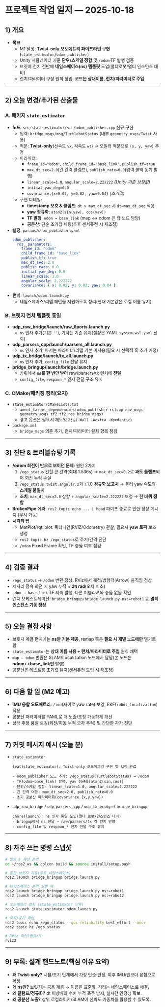 # 프로젝트 작업 일지 — 2025-10-18

## 1) 개요
- **목표**
  - M1 달성: **Twist-only 오도메트리 파이프라인 구현**(`state_estimator/odom_publisher`)
  - Unity 시뮬레이터 기준 **단위/스케일 정합** 및 `/odom`·TF 발행 검증
  - 브릿지 런치 전반에 **네임스페이스(ns) 템플릿** 도입(멀티로봇/멀티 인스턴스 대비)
  - 런치/파라미터 구성 원칙 정립: **코드는 상대이름, 런치/파라미터로 주입**

---

## 2) 오늘 변경/추가된 산출물

### A. 패키지 `state_estimator`
- **노드**: `src/state_estimator/src/odom_publisher.cpp` 신규 구현
  - 입력: `bridge_msgs/msg/TurtlebotStatus` (내부 `geometry_msgs/Twist` 사용)
  - 적분: **Twist-only**(선속도 `vx`, 각속도 `wz`) → 오일러 적분으로 `(x, y, yaw)` 추정
  - 파라미터:
    - `frame_id="odom"`, `child_frame_id="base_link"`, `publish_tf=true`
    - `max_dt_sec=2.0`(긴 간격 클램프), `publish_rate=0.0`(입력 콜백 동기 발행)
    - `linear_scale=1.0`, `angular_scale=2.222222` *(Unity 기준 보정값)*
    - `initial_yaw_deg=0.0`
    - `covariance.{x=0.02, y=0.02, yaw=0.04}` *(초기값)*
  - 구현 디테일:
    - **timestamp 보호 & 클램프**: `dt > max_dt_sec` 시 `dt=max_dt_sec` 적용
    - **yaw 정규화**: `atan2(sin(yaw), cos(yaw))`
    - **TF 발행**: `odom → base_link` (map ↔ odom 은 타 노드 담당)
    - **공분산**: 단순 초기값 세팅(추후 센서퓨전 시 재조정)
- **설정**: `params/odom_publisher.yaml`
  ```yaml
  odom_publisher:
    ros__parameters:
      frame_id: "odom"
      child_frame_id: "base_link"
      publish_tf: true
      max_dt_sec: 2.0
      publish_rate: 0.0
      initial_yaw_deg: 0.0
      linear_scale: 1.0
      angular_scale: 2.222222
      covariance: { x: 0.02, y: 0.02, yaw: 0.04 }
  ```
- **런치**: `launch/odom.launch.py`
  - 네임스페이스/리맵 패턴을 지원하도록 정리(현재 기본값은 로컬 이름 유지)

### B. 브릿지 런치 템플릿 통일
- **udp_raw_bridge/launch/raw_6ports.launch.py**
  - `ns` 인자 추가(기본 `''`), 기타는 기존 유지(설정은 YAML `system.wsl.yaml` 신뢰)
- **udp_parsers_cpp/launch/parsers_all.launch.py**
  - `ns` 인자 추가, 파서는 파라미터/리맵 기본 미사용(필요 시 선택적 훅 추가 예정)
- **udp_tx_bridge/launch/tx_all.launch.py**
  - `ns` 인자 추가, `config_file` 전달 유지
- **bridge_bringup/launch/bridge.launch.py**
  - 상위에서 **`ns`를 한 번만 받아** raw/parsers/tx 런치에 **전달**
  - `config_file`, `respawn_*` 인자 전달 구조 유지

### C. CMake/패키징 정리(요지)
- `state_estimator/CMakeLists.txt`
  - `ament_target_dependencies(odom_publisher rclcpp nav_msgs geometry_msgs tf2 tf2_ros bridge_msgs)`
  - 경고 옵션은 필요시 재도입 가능(`-Wall -Wextra -Wpedantic`)
- `package.xml`
  - `bridge_msgs` 의존 추가, 런치/파라미터 설치 항목 점검

---

## 3) 진단 & 트러블슈팅 기록

- **/odom 회전이 반으로 보이던 문제**: 원인 2가지
  1) `/ego_status` 간헐 큰 간격(최대 1.536s) → `max_dt_sec=0.2`로 **과도 클램프**되어 회전 누적 손실
  2) `/ego_status.twist.angular.z`가 ±1.0 **정규화 보고치** → 물리 yaw 속도와 **스케일 불일치**
  - **조치**: `max_dt_sec=2.0` 상향 + `angular_scale=2.222222` 보정 → **한 바퀴 정합**
- **BrokenPipe 에러**: `ros2 topic echo ... | head` 파이프 종료로 인한 정상 메시지 (무시 가능)
- **시각화 팁**
  - MatPlot/rqt_plot: 쿼터니언(RVIZ/Odometry) 관찰, 필요시 **yaw 토픽** 보조 생성
  - `ros2 topic hz /ego_status`로 주기/간격 진단
  - `/odom` Fixed Frame 확인, TF 충돌 여부 점검

---

## 4) 검증 결과
- `/ego_status` → `/odom` 변환 정상, RViz에서 궤적/방향각(Arrow) 움직임 정상
- 제자리 정속 회전 시 yaw 누적 ≈ **2π rad**(오차 미소)
- `odom → base_link` TF 지속 발행, 다른 퍼블리셔와 충돌 없음 확인
- 런치 오케스트레이션: `bridge_bringup/bridge.launch.py ns:=robot1` 등 **멀티 인스턴스 기동 정상**

---

## 5) 오늘 결정 사항
- 브릿지 계열 런치에는 **ns만 기본 제공**, remap 훅은 **필요 시 개별 노드에만** 열기로 함
- `state_estimator`는 **상대 이름 사용 + 런치/파라미터로 주입** 원칙 채택
- `map ↔ odom` 변환은 SLAM/Localization 노드에서 담당(본 노드는 **odom↔base_link만** 발행)
- 공분산은 테스트용 초기값 유지(센서퓨전 도입 시 재조정)

---

## 6) 다음 할 일 (M2 예고)
- **IMU 융합 오도메트리**: `/imu`(자이로 yaw rate) 보강, EKF(`robot_localization`) 적용
- 공분산 파라미터를 YAML로 더 노출/조정 가능하게 개선
- 상태 추정 품질 로깅(회전/이동 누적 오차 추적) 및 간단한 자가 진단

---

## 7) 커밋 메시지 예시 (오늘 분)

- `state_estimator`  
  ```
  feat(state_estimator): Twist-only 오도메트리 구현 및 보정 완료

  - odom_publisher 노드 추가: /ego_status(TurtlebotStatus) → /odom
  - TF(odom→base_link) 발행, yaw 정규화(atan2(sin,cos))
  - 단위/스케일 정합: linear_scale=1.0, angular_scale=2.222222
  - 긴 간격 대응: max_dt_sec=2.0, publish_rate=0.0
  - 초기 공분산 파라미터화(covariance.{x,y,yaw})
  ```

- `udp_raw_bridge` / `udp_parsers_cpp` / `udp_tx_bridge` / `bridge_bringup`
  ```
  chore(launch): ns 인자 통일 도입(멀티 로봇/인스턴스 대비)
  - bringup에서 ns 전달 → raw/parsers/tx 각 런치 반영
  - config_file 및 respawn_* 인자 전달 구조 유지
  ```

---

## 8) 자주 쓰는 명령 스냅샷
```bash
# 빌드 & 세션 준비
cd ~/ros2_ws && colcon build && source install/setup.bash

# 통합 브릿지 기동(루트 네임스페이스)
ros2 launch bridge_bringup bridge.launch.py

# 네임스페이스 분리 실행 예
ros2 launch bridge_bringup bridge.launch.py ns:=robot1
ros2 launch bridge_bringup bridge.launch.py ns:=robot2

# 오도메트리 런치 (state_estimator 단독)
ros2 launch state_estimator odom.launch.py

# 토픽/주기 확인
ros2 topic echo /ego_status --qos-reliability best_effort --once
ros2 topic hz /ego_status

# RViz 확인(필요시)
rviz2
```

---

## 9) 부록: 설계 핸드노트(핵심 이유 요약)
- **왜 Twist-only?** 시뮬/초기 단계에서 가장 단순·안정. 이후 IMU/엔코더 융합으로 확장.
- **왜 ns만?** 브릿지는 공용 계층 → 이름은 표준화, 격리는 네임스페이스로 해결.
- **왜 클램프/정규화?** dt 이상치와 수치 누적 폭주 방지, 실시간 안정성 확보.
- **왜 공분산 노출?** 상위 로컬라이저/SLAM이 신뢰도 가중치를 활용할 수 있도록.
